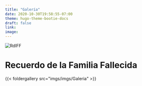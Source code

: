 ```yaml
---
title: "Galería"
date: 2020-10-30T19:58:55-07:00
theme: hugo-theme-bootie-docs
draft: false
link: 
image:
---
```


![RdlFF](https://drive.google.com/uc?export=view&id=1G7Q4xp2hYNY2-fXRI2PxNHLXOIrg8T-l)

# Recuerdo de la Familia Fallecida


{{< foldergallery src="imgs/imgs/Galeria" >}}

